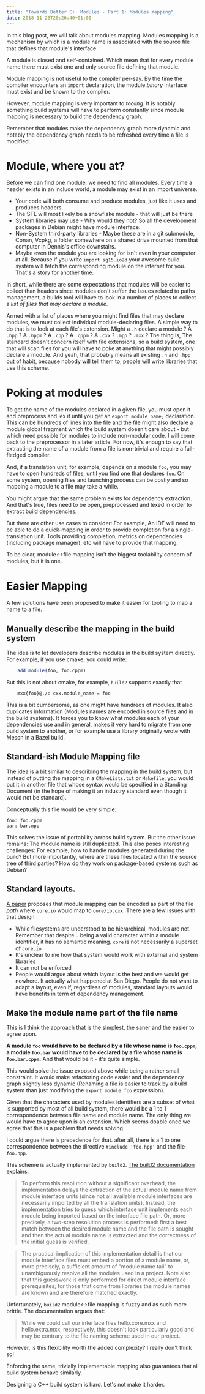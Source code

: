 ```yaml
---
title: "Towards Better C++ Modules - Part 1: Modules mapping"
date: 2018-11-26T20:26:40+01:00
---
```


In this blog post, we will talk about modules mapping.
Modules mapping is a mechanism by which is a module name is associated with the source file that defines that module's interface.

A module is closed and self-contained.
Which mean that for every module name there must exist one and only source file defining that module.

Module mapping is not useful to the compiler per-say.
By the time the compiler encounters an `import` declaration, the module _binary_ interface must exist and be known
to the compiler.

However, module mapping is very important to _tooling_. It is notably something build systems will have to perform
constantly since module mapping is necessary to build the dependency graph.

Remember that modules make the dependency graph more dynamic and notably the dependency graph needs to be refreshed
every time a file is modified.


# Module, where you at?

Before we can find one module, we need to find all modules.
Every time a header exists in an include world, a module may exist in an import universe.

 * Your code will both consume and produce modules, just like it uses and produces headers.
 * The STL will most likely be a snowflake module - that will just be there
 * System libraries may use - Why would they not? So all the development packages in Debian might have module interface.
 * Non-System third-party libraries - Maybe these are in a git submodule, Conan, Vcpkg, a folder somewhere on a shared drive mounted from that computer in Dennis's office downstairs.
 * Maybe even the module you are looking for isn't even in your computer at all. Because if you write `import sg15.io2d` your awesome build system will fetch the corresponding module on the internet for you. That's a story for another time.

In short, while there are some expectations that modules will be easier to collect than headers since modules don't suffer the issues related to paths management,
a builds tool will have to look in a number of places to collect a *list of files that may declare a module*.

Armed with a list of places where you might find files that may declare modules, we must collect individual module-declaring files.
A simple way to do that is to look at each file's extension.
Might a `.h` declare a module ? A `.hpp` ? A `.hppm` ? A `.cpp` ? A `.cppm` ? A `.cxx` ? `.mpp` ? `.mxx` ?
The thing is, The standard doesn't concern itself with file extensions, so a build system,
one that will scan files for you will have to poke at anything that might possibly declare a module. And yeah, that probably means all existing `.h` and `.hpp`
out of habit, because nobody will tell them to, people will write libraries that use this scheme.


# Poking at modules

To get the name of the modules declared in a given file, you must open it and preprocess and lex it until you get an `export module name;` declaration.
This can be hundreds of lines into the file and the file might also declare a module global fragment which the build system doesn't care about -
but which need possible for modules to include non-modular code.
I will come back to the preprocessor in a later article.
For now, it's enough to say that extracting the name of a module from a file is non-trivial and require a full-fledged compiler.

And, if a translation unit, for example, depends on a module `foo`, you may have to open hundreds of files, until you find one that declares `foo`.
On some system, opening files and launching process can be costly and so mapping a module to a file may take a while.

You might argue that the same problem exists for dependency extraction.
And that's true, files need to be open, preprocessed and lexed in order to extract build dependencies.

But there are other use cases to consider:
For example, An IDE will need to be able to do a quick-mapping in order to provide completion for a single-translation unit.
Tools providing completion, metrics on dependencies (including package manager), etc will have to provide that mapping.

To be clear, module<->file mapping isn't the biggest toolability concern of modules, but it is one.

# Easier Mapping

A few solutions have been proposed to make it easier for tooling to map a name to a file.

## Manually describe the mapping in the build system

The idea is to let developers describe modules in the build system directly.
For example, if you use cmake, you could write:
```cmake
    add_module(foo, foo.cppm)
```

But this is not about cmake, for example, `build2` supports exactly that
```
    mxx{foo}@./: cxx.module_name = foo
```

This is a bit cumbersome, as one might have hundreds of modules.
It also duplicates information (Modules names are encoded in source files and in the build systems).
It forces you to know what modules each of your dependencies use and  in general, makes it very hard to migrate from one build system to another, or for example
use a library originally wrote with Meson in a Bazel build.

## Standard-ish Module Mapping file

The idea is a bit similar to describing the mapping in the build system, but instead of putting the mapping in a `CMakeLists.txt` or `Makefile`,
you would put it in another file that whose syntax would be specified in a Standing Document
(in the hope of making it an industry standard even though it would not be standard).

Conceptually this file would be very simple:

```
foo: foo.cppm
bar: bar.mpp
```

This solves the issue of portability across build system. But the other issue remains: The module name is still duplicated.
This also poses interesting challenges: For example, how to handle modules generated during the build?
But more importantly, where are these files located within the source tree of third parties? How do they work on package-based systems such as Debian?

## Standard layouts.

[A paper](https://wg21.link/P1302) proposes that module mapping can be encoded as part of the file _path_ where `core.io` would map to `core/io.cxx`.
There are a few issues with that design
 * While filesystems are understood to be hierarchical, modules are not. Remember that despite `.` being a valid character within a module identifier, it has no semantic meaning.
`core` is not necessarily a superset of `core.io`
 * It's unclear to me how that system would work with external and system libraries
 * It can not be enforced
 * People would argue about which layout is the best and we would get nowhere. It actually what happened at San Diego. People do not want to adapt a layout, even if, regardless of modules,
standard layouts would have benefits in term of dependency management.

## Make the module name part of the file name

This is I think the approach that is the simplest, the saner and the easier to agree upon.

**A module `foo` would have to be declared by a file whose name is `foo.cppm`, a module `foo.bar` would have to be declared by a file whose name is `foo.bar.cppm`.**
And that would be it - it's quite simple.

This would solve the issue exposed above while being a rather small constraint.
It would make refactoring code easier and the dependency graph slightly less dynamic (Renaming a file is easier to track by a build system than just modifying the `export module foo` expression).

Given that the characters used by modules identifiers are a subset of what is supported by most of all build system, there would be a 1 to 1 correspondence between file name and module name.
The only thing we would have to agree upon is an extension. Which seems doable once we agree that this is a problem that needs solving.

I could argue there is precedence for that. after all, there is a 1 to one correspondence between the directive `#include 'foo.hpp'` and the file `foo.hpp`.

This scheme is actually implemented by `build2`. [The build2 documentation](https://build2.org/build2/doc/build2-build-system-manual.xhtml#cxx-modules-build) explains:

> To perform this resolution without a significant overhead, the implementation delays the extraction of the actual module name from module interface units (since not all available module interfaces are necessarily imported by all the translation units). Instead, the implementation tries to guess which interface unit implements each module being imported based on the interface file path. Or, more precisely, a two-step resolution process is performed: first a best match between the desired module name and the file path is sought and then the actual module name is extracted and the correctness of the initial guess is verified.

> The practical implication of this implementation detail is that our module interface files must embed a portion of a module name, or, more precisely, a sufficient amount of "module name tail" to unambiguously resolve all the modules used in a project. Note also that this guesswork is only performed for direct module interface prerequisites; for those that come from libraries the module names are known and are therefore matched exactly.

Unfortunately, `build2` module<->file mapping is fuzzy and as such more brittle.
The documentation argues that:

> While we could call our interface files hello.core.mxx and hello.extra.mxx, respectively, this doesn't look particularly good and may be contrary to the file naming scheme used in our project.

However, is this flexibility worth the added complexity? I really don't think so!

Enforcing the same, trivially implementable mapping also guarantees that all build system behave similarly.

Designing a C++ build system is hard.
Let's not make it harder.







































































